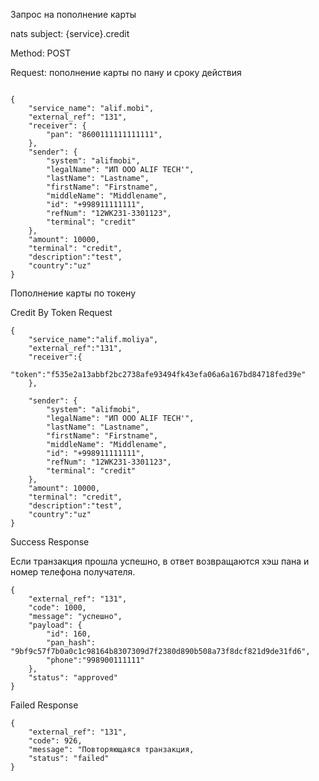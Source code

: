 Запрос на пополнение карты

nats subject: {service}.credit

Method: POST

Request: пополнение карты по пану и сроку действия

```

{
    "service_name": "alif.mobi",
    "external_ref": "131",
    "receiver": {
        "pan": "8600111111111111",
    },
    "sender": {
        "system": "alifmobi",
        "legalName": "ИП ООО ALIF TECH'",
        "lastName": "Lastname",
        "firstName": "Firstname",
        "middleName": "Middlename",
        "id": "+998911111111",
        "refNum": "12WK231-3301123",
        "terminal": "credit"
    },
    "amount": 10000,
    "terminal": "credit",
    "description":"test",
    "country":"uz"
}

```

Пополнение карты по токену

Credit By Token Request

```
{
    "service_name":"alif.moliya",
    "external_ref":"131",
    "receiver":{
        "token":"f535e2a13abbf2bc2738afe93494fk43efa06a6a167bd84718fed39e"
    },
    
    "sender": {
        "system": "alifmobi",
        "legalName": "ИП ООО ALIF TECH'",
        "lastName": "Lastname",
        "firstName": "Firstname",
        "middleName": "Middlename",
        "id": "+998911111111",
        "refNum": "12WK231-3301123",
        "terminal": "credit"
    },
    "amount": 10000,
    "terminal": "credit",
    "description":"test",
    "country":"uz"
}

```


Success Response

Если транзакция прошла успешно, в ответ возвращаются хэш пана и номер телефона получателя.
```
{
    "external_ref": "131",
    "code": 1000,
    "message": "успешно",
    "payload": {
        "id": 160,
        "pan_hash": "9bf9c57f7b0a0c1c98164b8307309d7f2380d890b508a73f8dcf821d9de31fd6",
        "phone":"998900111111"
    },
    "status": "approved"
}

```

Failed Response

```
{
    "external_ref": "131",
    "code": 926,
    "message": "Повторяющаяся транзакция,
    "status": "failed"
}

```

